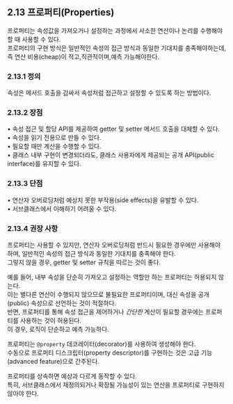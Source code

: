 ## 2.13 프로퍼티(Properties)

프로퍼티는 속성값을 가져오거나 설정하는 과정에서 사소한 연산이나 논리를 수행해야 할 때 사용할 수 있다.  
프로퍼티의 구현 방식은 일반적인 속성의 접근 방식과 동일한 기대치를 충족해야하는데, 즉 연산 비용(cheap)이 적고,직관적이며,예측 가능해야한다.

### 2.13.1 정의

속성은 메서드 호출을 감싸서 속성처럼 접근하고 설정할 수 있도록 하는 방법이다.

### 2.13.2 장점

• 속성 접근 및 할당 API를 제공하여 getter 및 setter 메서드 호출을 대체할 수 있다.  
• 속성을 읽기 전용으로 만들 수 있다.  
• 필요할 때만 계산을 수행할 수 있다.  
• 클래스 내부 구현이 변경되더라도, 클래스 사용자에게 제공되는 공개 API(public interface)를 유지할 수 있다.

### 2.13.3 단점

• 연산자 오버로딩처럼 예상치 못한 부작용(side effects)을 유발할 수 있다.  
• 서브클래스에서 이해하기 어려울 수 있다.

### 2.13.4 권장 사항

프로퍼티는 사용할 수 있지만, 연산자 오버로딩처럼 반드시 필요한 경우에만 사용해야 하며, 일반적인 속성의 접근 방식과 동일한 기대치를 충족해야 한다.  
그렇지 않을 경우, getter 및 setter 규칙을 따르는 것이 좋다.

예를 들어, 내부 속성을 단순히 가져오고 설정하는 역할만 하는 프로퍼티는 허용되지 않는다.  
이는 별다른 연산이 수행되지 않으므로 불필요한 프로퍼티이며, 대신 속성을 공개(public) 속성으로 선언하는 것이 적절하다.  
반면, 프로퍼티를 통해 속성 접근을 제어하거나 _간단한_ 계산이 필요할 경우에는 프로퍼티를 사용하는 것이 허용된다.  
이 경우, 로직이 단순하고 예측 가능하다.

프로퍼티는 `@property` 데코레이터(decorator)를 사용하여 생성해야 한다.  
수동으로 프로퍼티 디스크립터(property descriptor)를 구현하는 것은 고급 기능(advanced feature)으로 간주된다.

프로퍼티를 상속하면 예상과 다르게 동작할 수 있다.  
특히, 서브클래스에서 재정의되거나 확장될 가능성이 있는 연산을 프로퍼티로 구현하지 않아야 한다.
